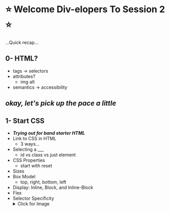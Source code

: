 # :star: Welcome **Div-elopers** To Session 2 :star:

...Quick recap...
## 0- HTML?
- tags -> selectors
- attributes?
  - img alt
- semantics -> accessibility

***okay, let's pick up the pace a little***
---
## 1- Start CSS
- ***Trying out for band starter HTML***
- Link to CSS in HTML
  - 3 ways...
- Selecting a ___
  - id vs class vs just element
- CSS Properties
  - start with reset
- Sizes 
- Box Model
  - top, right, bottom, left
- Display: Inline, Block, and Inline-Block
- Flex
- Selector Specificity<details>
    <summary> Click for Image </summary>
    <img src="css-specificity.gif" style="width: 70%">
</details>
